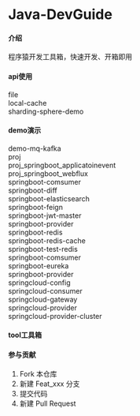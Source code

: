 # Java-DevGuide

#### 介绍
程序猿开发工具箱，快速开发、开箱即用

#### api使用
file  
local-cache  
sharding-sphere-demo  


#### demo演示
demo-mq-kafka  
proj   
proj_springboot_applicatoinevent  
proj_springboot_webflux  
springboot-comsumer  
springboot-diff  
springboot-elasticsearch  
springboot-feign  
springboot-jwt-master  
springboot-provider  
springboot-redis  
springboot-redis-cache  
springboot-test-redis  
springboot-comsumer  
springboot-eureka  
springboot-provider  
springcloud-config  
springcloud-consumer  
springcloud-gateway  
springcloud-provider  
springcloud-provider-cluster  

#### tool工具箱


#### 参与贡献
1.  Fork 本仓库
2.  新建 Feat_xxx 分支
3.  提交代码
4.  新建 Pull Request

